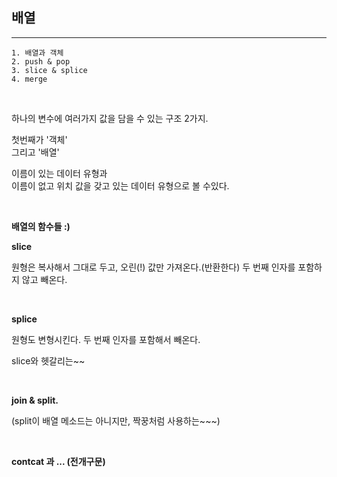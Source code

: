 ## 배열

---

```
1. 배열과 객체
2. push & pop
3. slice & splice
4. merge
```

<br />

하나의 변수에 여러가지 값을 담을 수 있는 구조 2가지. <br />

첫번째가 '객체' <br />
그리고 '배열'

이름이 있는 데이터 유형과 <br />
이름이 없고 위치 값을 갖고 있는 데이터 유형으로 볼 수있다.

<br />

**배열의 함수들 :)**

**slice**

원형은 복사해서 그대로 두고, 오린(!) 값만 가져온다.(반환한다)
두 번째 인자를 포함하지 않고 빼온다.

<br />

**splice**

원형도 변형시킨다.
두 번째 인자를 포함해서 빼온다.

slice와 헷갈리는~~

<br />

**join & split.**

(split이 배열 메소드는 아니지만, 짝꿍처럼 사용하는~~~)

<br />

**contcat 과 ... (전개구문)**
